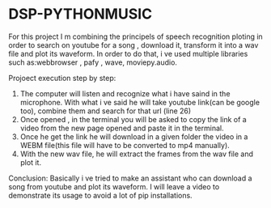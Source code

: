 # DSP-PYTHONMUSIC
For this project I m combining the principels of speech recognition ploting in order to search on youtube for a song , download it, transform it into a wav file and plot 
its waveform.
In order to do that, i ve used multiple libraries such as:webbrowser , pafy , wave, moviepy.audio.

Projoect execution step by step:

1. The computer will listen and recognize what i have saind in the microphone. With what i ve said he will take youtube link(can be google too), combine them and search for that url (line 26)
2. Once opened , in the terminal you will be asked to copy the link of a video from the new page opened and paste it in the terminal.
3. Once he get the link he will download in a given folder the video in a WEBM file(this file will have to be converted to mp4 manually).
4. With the new wav file, he will extract the frames from the wav file and plot it.

Conclusion: Basically i ve tried to make an assistant who can download a song from youtube and plot its waveform. I will leave a video to demonstrate its usage to avoid a lot of pip installations.
